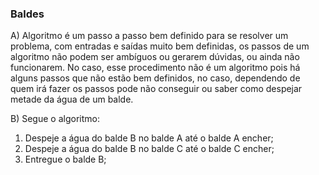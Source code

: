 ### Baldes
A) Algoritmo é um passo a passo bem definido para se resolver um problema, com entradas e saídas muito bem definidas, os passos de um algoritmo não podem ser ambíguos ou gerarem dúvidas, ou ainda não funcionarem. No caso, esse procedimento não é um algoritmo pois há alguns passos que não estão bem definidos, no caso, dependendo de quem irá fazer os passos pode não conseguir ou saber como despejar metade da água de um balde. 

B) Segue o algoritmo:
01. Despeje a água do balde B no balde A até o balde A encher;
02. Despeje a água do balde B no balde C até o balde C encher;
03. Entregue o balde B;
